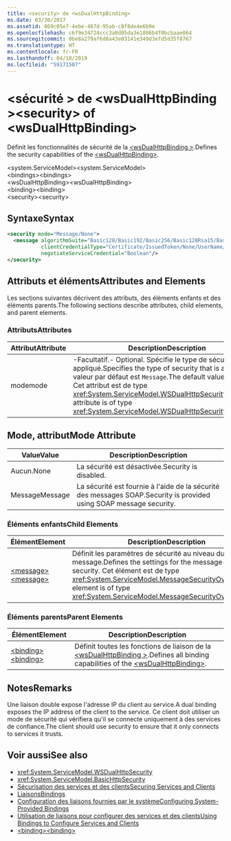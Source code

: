 ```yaml
---
title: <security> de <wsDualHttpBinding>
ms.date: 03/30/2017
ms.assetid: 869c05e7-4ebe-467d-95ab-c8f8de4e6b9e
ms.openlocfilehash: c6f9e34724ccc3a0d05da3e1886b4f0bcbaae064
ms.sourcegitcommit: 0be8a279af6d8a43e03141e349d3efd5d35f8767
ms.translationtype: HT
ms.contentlocale: fr-FR
ms.lasthandoff: 04/18/2019
ms.locfileid: "59171507"
---
```

# <a name="security-of-wsdualhttpbinding"></a><span data-ttu-id="f3520-102">\<sécurité > de \<wsDualHttpBinding ></span><span class="sxs-lookup"><span data-stu-id="f3520-102">\<security> of \<wsDualHttpBinding></span></span>
<span data-ttu-id="f3520-103">Définit les fonctionnalités de sécurité de la [ \<wsDualHttpBinding >](../../../../../docs/framework/configure-apps/file-schema/wcf/wsdualhttpbinding.md).</span><span class="sxs-lookup"><span data-stu-id="f3520-103">Defines the security capabilities of the [\<wsDualHttpBinding>](../../../../../docs/framework/configure-apps/file-schema/wcf/wsdualhttpbinding.md).</span></span>  
  
 <span data-ttu-id="f3520-104">\<system.ServiceModel></span><span class="sxs-lookup"><span data-stu-id="f3520-104">\<system.ServiceModel></span></span>  
<span data-ttu-id="f3520-105">\<bindings></span><span class="sxs-lookup"><span data-stu-id="f3520-105">\<bindings></span></span>  
<span data-ttu-id="f3520-106">\<wsDualHttpBinding></span><span class="sxs-lookup"><span data-stu-id="f3520-106">\<wsDualHttpBinding></span></span>  
<span data-ttu-id="f3520-107">\<binding></span><span class="sxs-lookup"><span data-stu-id="f3520-107">\<binding></span></span>  
<span data-ttu-id="f3520-108">\<security></span><span class="sxs-lookup"><span data-stu-id="f3520-108">\<security></span></span>  
  
## <a name="syntax"></a><span data-ttu-id="f3520-109">Syntaxe</span><span class="sxs-lookup"><span data-stu-id="f3520-109">Syntax</span></span>  
  
```xml  
<security mode="Message/None">
  <message algorithmSuite="Basic128/Basic192/Basic256/Basic128Rsa15/Basic256Rsa15/TripleDes/TripleDesRsa15/Basic128Sha256/Basic192Sha256/TripleDesSha256/Basic128Sha256Rsa15/Basic192Sha256Rsa15/Basic256Sha256Rsa15/TripleDesSha256Rsa15"
           clientCredentialType="Certificate/IssuedToken/None/UserName/Windows"
           negotiateServiceCredential="Boolean"/>
</security>
```  
  
## <a name="attributes-and-elements"></a><span data-ttu-id="f3520-110">Attributs et éléments</span><span class="sxs-lookup"><span data-stu-id="f3520-110">Attributes and Elements</span></span>  
 <span data-ttu-id="f3520-111">Les sections suivantes décrivent des attributs, des éléments enfants et des éléments parents.</span><span class="sxs-lookup"><span data-stu-id="f3520-111">The following sections describe attributes, child elements, and parent elements.</span></span>  
  
### <a name="attributes"></a><span data-ttu-id="f3520-112">Attributs</span><span class="sxs-lookup"><span data-stu-id="f3520-112">Attributes</span></span>  
  
|<span data-ttu-id="f3520-113">Attribut</span><span class="sxs-lookup"><span data-stu-id="f3520-113">Attribute</span></span>|<span data-ttu-id="f3520-114">Description</span><span class="sxs-lookup"><span data-stu-id="f3520-114">Description</span></span>|  
|---------------|-----------------|  
|<span data-ttu-id="f3520-115">mode</span><span class="sxs-lookup"><span data-stu-id="f3520-115">mode</span></span>|<span data-ttu-id="f3520-116">-Facultatif.</span><span class="sxs-lookup"><span data-stu-id="f3520-116">-   Optional.</span></span> <span data-ttu-id="f3520-117">Spécifie le type de sécurité appliqué.</span><span class="sxs-lookup"><span data-stu-id="f3520-117">Specifies the type of security that is applied.</span></span> <span data-ttu-id="f3520-118">La valeur par défaut est `Message`.</span><span class="sxs-lookup"><span data-stu-id="f3520-118">The default value is `Message`.</span></span> <span data-ttu-id="f3520-119">Cet attribut est de type <xref:System.ServiceModel.WSDualHttpSecurityMode>.</span><span class="sxs-lookup"><span data-stu-id="f3520-119">This attribute is of type <xref:System.ServiceModel.WSDualHttpSecurityMode>.</span></span>|  
  
## <a name="mode-attribute"></a><span data-ttu-id="f3520-120">Mode, attribut</span><span class="sxs-lookup"><span data-stu-id="f3520-120">Mode Attribute</span></span>  
  
|<span data-ttu-id="f3520-121">Value</span><span class="sxs-lookup"><span data-stu-id="f3520-121">Value</span></span>|<span data-ttu-id="f3520-122">Description</span><span class="sxs-lookup"><span data-stu-id="f3520-122">Description</span></span>|  
|-----------|-----------------|  
|<span data-ttu-id="f3520-123">Aucun.</span><span class="sxs-lookup"><span data-stu-id="f3520-123">None</span></span>|<span data-ttu-id="f3520-124">La sécurité est désactivée.</span><span class="sxs-lookup"><span data-stu-id="f3520-124">Security is disabled.</span></span>|  
|<span data-ttu-id="f3520-125">Message</span><span class="sxs-lookup"><span data-stu-id="f3520-125">Message</span></span>|<span data-ttu-id="f3520-126">La sécurité est fournie à l'aide de la sécurité des messages SOAP.</span><span class="sxs-lookup"><span data-stu-id="f3520-126">Security is provided using SOAP message security.</span></span>|  
  
### <a name="child-elements"></a><span data-ttu-id="f3520-127">Éléments enfants</span><span class="sxs-lookup"><span data-stu-id="f3520-127">Child Elements</span></span>  
  
|<span data-ttu-id="f3520-128">Élément</span><span class="sxs-lookup"><span data-stu-id="f3520-128">Element</span></span>|<span data-ttu-id="f3520-129">Description</span><span class="sxs-lookup"><span data-stu-id="f3520-129">Description</span></span>|  
|-------------|-----------------|  
|[<span data-ttu-id="f3520-130">\<message></span><span class="sxs-lookup"><span data-stu-id="f3520-130">\<message></span></span>](../../../../../docs/framework/configure-apps/file-schema/wcf/message-of-wsdualhttpbinding.md)|<span data-ttu-id="f3520-131">Définit les paramètres de sécurité au niveau du message.</span><span class="sxs-lookup"><span data-stu-id="f3520-131">Defines the settings for the message-level security.</span></span> <span data-ttu-id="f3520-132">Cet élément est de type <xref:System.ServiceModel.MessageSecurityOverHttp>.</span><span class="sxs-lookup"><span data-stu-id="f3520-132">This element is of type <xref:System.ServiceModel.MessageSecurityOverHttp>.</span></span>|  
  
### <a name="parent-elements"></a><span data-ttu-id="f3520-133">Éléments parents</span><span class="sxs-lookup"><span data-stu-id="f3520-133">Parent Elements</span></span>  
  
|<span data-ttu-id="f3520-134">Élément</span><span class="sxs-lookup"><span data-stu-id="f3520-134">Element</span></span>|<span data-ttu-id="f3520-135">Description</span><span class="sxs-lookup"><span data-stu-id="f3520-135">Description</span></span>|  
|-------------|-----------------|  
|[<span data-ttu-id="f3520-136">\<binding></span><span class="sxs-lookup"><span data-stu-id="f3520-136">\<binding></span></span>](../../../../../docs/framework/misc/binding.md)|<span data-ttu-id="f3520-137">Définit toutes les fonctions de liaison de la [ \<wsDualHttpBinding >](../../../../../docs/framework/configure-apps/file-schema/wcf/wsdualhttpbinding.md).</span><span class="sxs-lookup"><span data-stu-id="f3520-137">Defines all binding capabilities of the [\<wsDualHttpBinding>](../../../../../docs/framework/configure-apps/file-schema/wcf/wsdualhttpbinding.md).</span></span>|  
  
## <a name="remarks"></a><span data-ttu-id="f3520-138">Notes</span><span class="sxs-lookup"><span data-stu-id="f3520-138">Remarks</span></span>  
 <span data-ttu-id="f3520-139">Une liaison double expose l'adresse IP du client au service.</span><span class="sxs-lookup"><span data-stu-id="f3520-139">A dual binding exposes the IP address of the client to the service.</span></span> <span data-ttu-id="f3520-140">Ce client doit utiliser un mode de sécurité qui vérifiera qu'il se connecte uniquement à des services de confiance.</span><span class="sxs-lookup"><span data-stu-id="f3520-140">The client should use security to ensure that it only connects to services it trusts.</span></span>  
  
## <a name="see-also"></a><span data-ttu-id="f3520-141">Voir aussi</span><span class="sxs-lookup"><span data-stu-id="f3520-141">See also</span></span>

- <xref:System.ServiceModel.WSDualHttpSecurity>
- <xref:System.ServiceModel.BasicHttpSecurity>
- [<span data-ttu-id="f3520-142">Sécurisation des services et des clients</span><span class="sxs-lookup"><span data-stu-id="f3520-142">Securing Services and Clients</span></span>](../../../../../docs/framework/wcf/feature-details/securing-services-and-clients.md)
- [<span data-ttu-id="f3520-143">Liaisons</span><span class="sxs-lookup"><span data-stu-id="f3520-143">Bindings</span></span>](../../../../../docs/framework/wcf/bindings.md)
- [<span data-ttu-id="f3520-144">Configuration des liaisons fournies par le système</span><span class="sxs-lookup"><span data-stu-id="f3520-144">Configuring System-Provided Bindings</span></span>](../../../../../docs/framework/wcf/feature-details/configuring-system-provided-bindings.md)
- [<span data-ttu-id="f3520-145">Utilisation de liaisons pour configurer des services et des clients</span><span class="sxs-lookup"><span data-stu-id="f3520-145">Using Bindings to Configure Services and Clients</span></span>](../../../../../docs/framework/wcf/using-bindings-to-configure-services-and-clients.md)
- [<span data-ttu-id="f3520-146">\<binding></span><span class="sxs-lookup"><span data-stu-id="f3520-146">\<binding></span></span>](../../../../../docs/framework/misc/binding.md)
